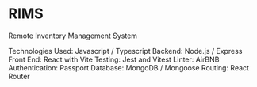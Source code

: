 # RIMS
Remote Inventory Management System

Technologies Used:
Javascript / Typescript
Backend: Node.js / Express
Front End: React with Vite
Testing: Jest and Vitest
Linter: AirBNB
Authentication: Passport
Database: MongoDB / Mongoose
Routing: React Router

